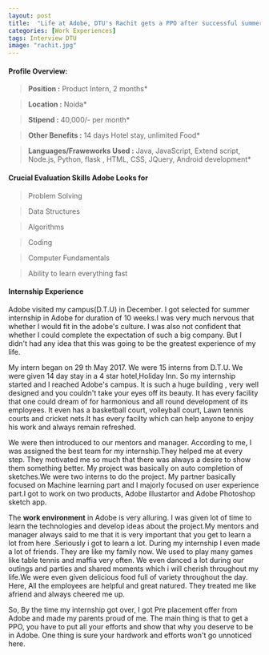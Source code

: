```yaml
---
layout: post
title:  "Life at Adobe, DTU's Rachit gets a PPO after successful summer internship"
categories: [Work Experiences]
tags: Interview DTU
image: "rachit.jpg"
---
```




#### **Profile Overview:**

> **Position :** Product Intern, 2 months*

> **Location :** Noida*

> **Stipend :** 40,000/- per month*

> **Other Benefits :** 14 days Hotel stay, unlimited Food*

> **Languages/Fraweworks Used :**  Java, JavaScript, Extend script, Node.js, Python, flask , HTML, CSS, JQuery, Android development*


#### **Crucial Evaluation Skills Adobe Looks for**

>Problem Solving

>Data Structures

>Algorithms

>Coding

>Computer Fundamentals

>Ability to learn everything fast



#### **Internship Experience**

Adobe visited my campus(D.T.U) in December. I got selected for summer internship in Adobe for duration of 10 weeks.I was very much nervous that whether I would fit in the adobe's culture. I was also not confident that whether I could complete the expectation of such a big company. But I didn't had any idea that this was going to be the greatest experience of my life.


My intern began on 29 th May 2017. We were 15 interns from D.T.U. We were given 14 day stay in a 4 star hotel,Holiday Inn. So my internship started and I reached Adobe's campus. It is such a huge building , very well designed and you couldn't take your eyes off its beauty. It has every facility that one could dream of for harmonious and all round development of its employees. It even has a basketball court, volleyball court, Lawn tennis courts and cricket nets.It has every facilty which can help anyone to enjoy his work and always remain refreshed.


We were then introduced to our mentors and manager. According to me, I was assigned the best team for my internship.They helped me at every step. They motivated me so much that there was always a desire to show them something better.
My project was basically on auto completion of sketches.We were two interns to do the project. My partner basically focused on Machine learning part and I majorly focused on user experience part.I got to work on two products, Adobe illustartor and Adobe Photoshop sketch app.




The **work environment** in Adobe is very alluring. I was given lot of time to learn the technologies and develop ideas about the project.My mentors and manager always said to me that it is very important that you get to learn a lot from here .Seriously i got to learn a lot.
During my internship I even made a lot of friends. They are like my family now. We used to play many games like table tennis and maffia very often. We even danced a lot during our outings and parties
and shared moments which i will cherish throughout my life.We were even given delicious  food full of variety throughout the day. Here, All the employees are helpful and great natured. They treated me like afriend and always cheered me up.

So, By the time my internship got over, I got Pre placement offer from Adobe and made my parents proud of me. The main thing is that to get a PPO, you have to put all your efforts and show 
that why you deserve to be in Adobe. One thing is sure your hardwork and efforts won't go unnoticed here.

